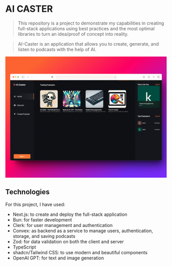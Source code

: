 # AI CASTER

>This repository is a project to demonstrate my capabilities in creating full-stack applications using best practices and the most optimal libraries to turn an idea/proof of concept into reality.

>AI-Caster is an application that allows you to create, generate, and listen to podcasts with the help of AI.

![Ai-Caster](./docs/output.gif)

## Technologies
For this project, I have used:
- Next.js: to create and deploy the full-stack application
- Bun: for faster development
- Clerk: for user management and authentication
- Convex: as backend as a service to manage users, authentication, storage, and saving podcasts
- Zod: for data validation on both the client and server
- TypeScript
- shadcn/Tailwind CSS: to use modern and beautiful components
- OpenAI GPT: for text and image generation

